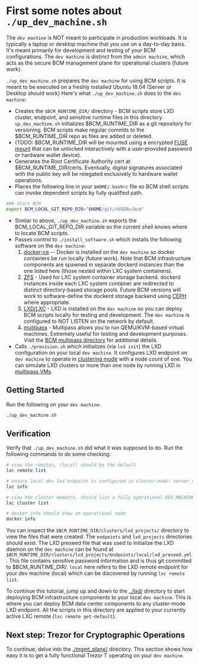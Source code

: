 
# First some notes about `./up_dev_machine.sh`

The `dev machine` is NOT meant to participate in production workloads. It is typically a laptop or desktop machine that you use on a day-to-day basis. It's meant primarily for development and testing of your BCM configurations. The `dev machine` is distinct from the `admin machine`, which acts as the secure BCM management plane for operational clusters (future work).

`./up_dev_machine.sh` prepares the `dev machine` for using BCM scripts. It is meant to be executed on a freshly installed Ubuntu 18.04 (Server or Desktop should work) Here's what `./up_dev_machine.sh` does to the `dev machine`:

* Creates the `$BCM_RUNTIME_DIR/` directory - BCM scripts store LXD cluster, endpoint, and sensitive runtime files in this directory. `up_dev_machine.sh` initializes $BCM_RUNTIME_DIR as a git repository for versioning. BCM scripts make regular commits to the $BCM_RUNTIME_DIR repo as files are added or deleted.
* (TODO:  $BCM_RUNTIME_DIR will be mounted using a encrypted [FUSE mount](https://github.com/netheril96/securefs) that can be unlocked interactively with a user-provided password or hardware wallet device).
* Generates the Root Certificate Authority cert at $BCM_RUNTIME_DIR/certs. Eventually, digital signatures associated with the public key will be relegated exclusively to hardware wallet operations.
* Places the following line in your `$HOME/.bashrc` file so BCM shell scripts can invoke dependent scripts by fully qualified path.

```bash
### Start BCM
export BCM_LOCAL_GIT_REPO_DIR="$HOME/git/<USER>/bcm"
```
* Similar to above, `./up_dev_machine.sh` exports the BCM_LOCAL_GIT_REPO_DIR variable so the current shell knows where to locate BCM scripts.
* Passes control to `./install_software.sh` which installs the following software on the `dev machine`:
  1. [docker-ce](https://docs.docker.com/install/linux/docker-ce/ubuntu/) -- Docker is installed on the `dev machine` so docker containers be run locally (future work). Note that BCM infrastructure components are spawned in separate dockerd instances than the one listed here (those nested within LXC system containers).
  2. [ZFS](https://en.wikipedia.org/wiki/ZFS) - Used for LXC system container storage backend. dockerd instances inside each LXC system container are redirected to distinct directory-based storage pools. Future BCM versions will work to software-define the dockerd storage backend using [CEPH](https://en.wikipedia.org/wiki/Ceph_(software)) where appropriate.
  3. [LXD/LXC](https://linuxcontainers.org/lxd/introduction/) - LXD is installed on the `dev machine` so you can deploy BCM scripts locally for testing and development. The `dev machine` is configured to NOT LISTEN on the network by default.
  4. [mulitpass](https://github.com/CanonicalLtd/multipass) - Multipass allows you to run QEMU/KVM-based virtual machines. Extremely useful for testing and development purposes. Visit the [BCM multipass directory](../multipass/) for additional details.
* Calls `./provision.sh` which initializes (via `lxd init`) the LXD configuration on your local `dev machine`. It configures LXD endpoint on `dev machine` to operate in [clustering mode](https://lxd.readthedocs.io/en/latest/clustering/) with a node count of one. You can simulate LXD clusters or more than one node by running LXD in [multipass VMs](../multipass/).


## Getting Started

Run the following on your `dev machine`:

```bash
./up_dev_machine.sh
```

## Verification

Verify that `./up_dev_machine.sh` did what it was supposed to do. Run the following commands to do some checking:

```bash
# view the remotes, (local) should be the default
lxc remote list

# ensure local dev lxd endpoint is configured in cluster-mode: server_clustered SHOULD be 'true'
lxc info

# view the cluster members, should list a fully operational DEV_MACHINE listening at https://127.0.0.1:8443
lxc cluster list

# docker info should show an operational node
docker info
```

You can inspect the `$BCM_RUNTIME_DIR/clusters/lxd_projects/` directory to view the files that were created. The `endpoints` and `lxd_projects` directories should exist. The LXD preseed file that was used to initialize the LXD daemon on the `dev machine` can be found at `$BCM_RUNTIME_DIR/clusters/lxd_projects/endpoints/local/lxd_preseed.yml`. This file contains sensitive password information and is thus git committed to $BCM_RUNTIME_DIR/.  `local` here refers to the LXD remote endpoint for your dev machine (local) which can be discovered by running `lxc remote list`.

To continue this tutorial, jump up and down to the [../lxd/](../lxd/) directory to start deploying BCM infrastructure components to your local `dev machine`. This is where you can deploy BCM data center components to any cluster-mode LXD endpoint. All the scripts in this directory are applied to your currently active LXC remote (`lxc remote get-default`).

## Next step: Trezor for Cryptographic Operations

To continue, delve into the [./mgmt_plane/](./mgmt_plane/) directory. This section shows how easy it is to get a fully functional Trezor T operating on your `dev machine`.